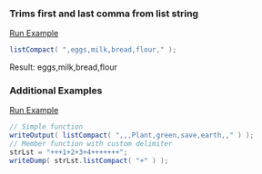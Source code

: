 ### Trims first and last comma from list string



<a href="https://try.boxlang.io/?code=eJzLySwucc7PLUhMLtFQUNJJTU8v1snNzMnWSSpKTUzRScvJLy3SUVLQtOYCAEI9DfM%3D" target="_blank">Run Example</a>

```java
listCompact( ",eggs,milk,bread,flour," );

```

Result: eggs,milk,bread,flour

### Additional Examples

<a href="https://try.boxlang.io/?code=eJxVjssKwjAQRff9iiGrlhkMPnbFlS4VBb8g1tEG8iKZ2N%2B3UBG8uwuXc4%2FWcLM%2BOYZnDYPYGJopW%2BFLlVSlBWeLHKJPZpiLIqKrM0HolZkDFfNmYpNlJFLQQdc3WsOZ%2FZ3zjweTlRGGWiR6eLCzfsbnpkg%2BFYE9KERc4wa3uMMlql8cjtWnFpbh6l8Ev3cf5Ps80Q%3D%3D" target="_blank">Run Example</a>

```java
// Simple function
writeOutput( listCompact( ",,,Plant,green,save,earth,," ) );
// Member function with custom delimiter
strLst = "+++1+2+3+4+++++++";
writeDump( strLst.listCompact( "+" ) );

```


